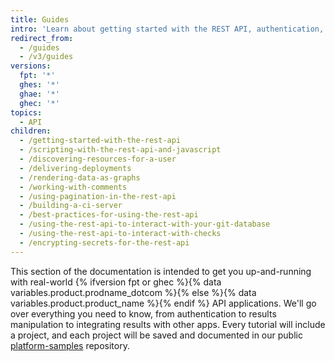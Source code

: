 ```yaml
---
title: Guides
intro: 'Learn about getting started with the REST API, authentication, and how to use the REST API for a variety of tasks.'
redirect_from:
  - /guides
  - /v3/guides
versions:
  fpt: '*'
  ghes: '*'
  ghae: '*'
  ghec: '*'
topics:
  - API
children:
  - /getting-started-with-the-rest-api
  - /scripting-with-the-rest-api-and-javascript
  - /discovering-resources-for-a-user
  - /delivering-deployments
  - /rendering-data-as-graphs
  - /working-with-comments
  - /using-pagination-in-the-rest-api
  - /building-a-ci-server
  - /best-practices-for-using-the-rest-api
  - /using-the-rest-api-to-interact-with-your-git-database
  - /using-the-rest-api-to-interact-with-checks
  - /encrypting-secrets-for-the-rest-api
---
```

This section of the documentation is intended to get you up-and-running with
real-world {% ifversion fpt or ghec %}{% data variables.product.prodname_dotcom %}{% else %}{% data variables.product.product_name %}{% endif %} API applications. We'll go over everything you need to know, from authentication to results manipulation to integrating results with other apps.
Every tutorial will include a project, and each project will be saved and documented in our public
[platform-samples](https://github.com/github/platform-samples) repository.
